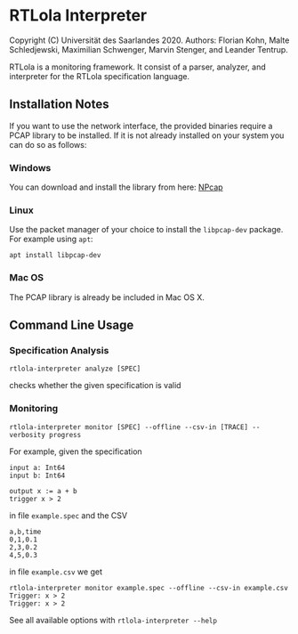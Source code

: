 # RTLola Interpreter

Copyright (C) Universität des Saarlandes 2020.  Authors: Florian Kohn, Malte Schledjewski, Maximilian Schwenger, Marvin Stenger, and Leander Tentrup.

RTLola is a monitoring framework.  It consist of a parser, analyzer, and interpreter for the RTLola specification language.

## Installation Notes

If you want to use the network interface, the provided binaries require a PCAP library to be installed. If it is not already installed on your system you can do so as follows:

### Windows

You can download and install the library from here:
[NPcap](https://nmap.org/npcap/)

### Linux

Use the packet manager of your choice to install the `libpcap-dev` package. For example using `apt`:

`apt install libpcap-dev`

### Mac OS

The PCAP library is already be included in Mac OS X.

## Command Line Usage

### Specification Analysis

```
rtlola-interpreter analyze [SPEC]
```

checks whether the given specification is valid

### Monitoring

```
rtlola-interpreter monitor [SPEC] --offline --csv-in [TRACE] --verbosity progress
```

For example, given the specification

```
input a: Int64
input b: Int64

output x := a + b
trigger x > 2
```

in file `example.spec` and the CSV

```
a,b,time
0,1,0.1
2,3,0.2
4,5,0.3
```

in file `example.csv` we get

```
rtlola-interpreter monitor example.spec --offline --csv-in example.csv 
Trigger: x > 2
Trigger: x > 2
```


See all available options with `rtlola-interpreter --help`